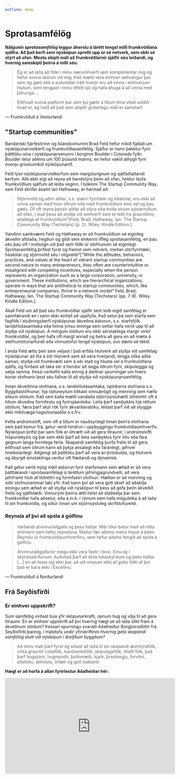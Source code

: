 ```yaml
---
outline: deep
---
```


# Sprotasamfélög

**Nálgunin *sprotasamfélög* leggur áherslu á lárétt tengsl milli frumkvöðlana sjálfra. Að það kerfi sem nýsköpun spretti upp úr sé netverk, sem ekki sé stýrt að ofan. Mestu skipti máli að frumkvöðlarnir sjálfir séu leiðandi, og hvernig samskipti þeirra á milli séu.**

> Ég er að leita að fólki í mínu nærumhverfi sem komplimentar mig og hefur svona skörun við mig. Það mætti vera einhver vettvangur þar sem ég gæti séð á auðveldan hátt hverjir eru að vinna í einhverjum hlutum, sem tengjast í mínu tilfelli sjó og hafa áhuga á að vinna með þörunga ...

> Eitthvað svona platform þar sem þú gætir á litlum tíma vitað soldið hvað er, ég held að það sem skiptir gríðarlegu máli er samstarf.

— Frumkvöðull á Vesturlandi

## "Startup communities"

Bandaríski fjárfestirinn og Íslandsvinurinn Brad Feld hefur mikið fjallað um nýsköpunarvistkerfi og frumkvöðlasamfélög. Sjálfur er hann þekktur fyrir þátttöku sína í nýsköpunarsenunni í borginni Boulder í Colorado fylki. Boulder telur aðeins um 100 þúsund manns, en hefur vakið athygli fyrir óvenju gróskumikið nýsköpunarlíf.

Feld lýsir nýsköpunarvistkerfum sem margslungnum og sjálfaðlaðandi kerfum. Alls ekki eigi að reyna að handstýra þeim að ofan, heldur leyfa frumkvöðlum sjálfum að leiða veginn. Í bókinni The Startup Community Way, sem Feld skrifar ásamt Ian Hathaway, er harmað að:

> Stjórnvöld og aðrir aðilar, s.s. stærri fyrirtæki og háskólar, eru ekki að vinna saman með hvor öðrum eða með frumkvöðlum eins vel og þau gætu. Of oft reyna þessir aðilar að stýra eða troða sínum sjónarmiðum að ofan, í stað þess að styðja við umhverfi sem er leitt frá grasrótinni, aðallega af frumkvöðlum^[Feld, Brad; Hathaway, Ian. The Startup Community Way (Techstars) (p. 2). Wiley. Kindle Edition.].

Vandinn samkvæmt Feld og Hathaway er að frumkvöðlum sé eiginleg ákveðin afstaða, hegðun og gildi sem einkenni lífleg sprotasamfélög, en þau séu þau oft í mótsögn við það sem fólki úr stofnunum sé eiginlegt. Sprotasamfélög þrífast fyrst og fremst sem netverk, meðan stórfyrirtæki, háskólar og stjórnvöld séu í stigveldi^["While the attitudes, behaviors, practices, and values at the heart of vibrant startup communities are second nature to many entrepreneurs, they often are counterintuitive or misaligned with competing incentives, especially when the person represents an organization such as a large corporation, university, or government. These institutions, which are hierarchical organizations, operate in ways that are antithetical to startup communities, which, like entrepreneurial companies, thrive in a network model" Feld, Brad; Hathaway, Ian. The Startup Community Way (Techstars) (pp. 7-8). Wiley. Kindle Edition.].

Ákall Feld um að það séu frumkvöðlar sjálfir sem leiði eigið samfélag er sannfærandi en í senn ekki einfalt að uppfylla. Það setur þá sem starfa sem fagfólk í stuðningskerfi nýsköpunar ákveðna áskorun, s.s. starfsfólk landshlutasamtaka eða hinna ýmsu eininga sem settar hafa verið upp til að styðja við nýsköpun. Á mörgum stöðum eru ekki sérstaklega margir virkir frumkvöðlar, og þeir hafa oft margt annað og betra að gera en að mæta á stefnumótunarfundi eða vinnustofur tengd nýsköpun, svo dæmi sé tekið.

Í anda Feld ættu þeir sem veljast í það erfiða hlutverk að styðja við samfélag nýsköpunar að líta á sitt hlutverk sem að vera hvetjandi, tengja ólíka aðila saman, styðja við frumkvæði sem á sér stað og hlusta vel á frumkvöðlana sjálfa, og forðast að taka sér á hendur að segja öðrum fyrir, skipuleggja og setja ramma. Þessi verkefni kalla einnig á áleitnar spurningar um hvers konar stofnanir best séu fallnar til að styðja við nýsköpunarsamfélög.

Innan ákveðinna stofnana, s.s. landshlutasamtaka, opinberra stofnana s.s. Byggðastofnunar, hjá ráðuneytum tíðkast vinnubrögð og menning sem hæfa slíkum stöðum. Það sem kalla mætti vandaða stjórnsýsluhætti útheimtir oft á tíðum ákveðna formfestu og fyrirsjáanleika. Leita þarf samþykkis hjá réttum stöðum, færa þarf skýr rök fyrir ákvarðanatöku, leitast þarf við að styggja ekki mikilvæga hagsmunaaðila o.s.frv.

Þetta andrúmsloft, sem oft á tíðum er nauðsynlegt innan þeirra stofnana sem það kemur frá, getur verið hindrun í uppbyggingu frumkvöðlaumhverfis. Nýsköpun þrífst þar sem fólk er óhrætt við að gera tilraunir, í andrúmslofti hispursleysis og þar sem ekki þarf að leita samþykkis fyrir öllu eða fara gegnum langa formlega ferla. Skapandi samfélög þurfa frelsi til að gera eitthvað sem öðrum kann að þykja ansalegt eða fáránlegt, jafnvel hneikslanlegt. Aðgengi að þátttöku þarf að vera án þröskulda, og hlutverk og ábyrgð einstaklinga verður oft flæðandi og dýnamísk.

Það getur verið mjög mikil áskorun fyrir starfsmann sem ætlað er að vera þátttakandi í sprotasamfélagi á láréttum jafningjagrundvelli, að vera jafnframt hluti af lóðréttri og formfastri stofnun. Hættan er að menning og siðir stofnunarinnar taki yfir. Það kann því að vera gott skref að aðskilja einingu sem ætlað er að styðja við nýsköpun til þess að gefa þeim ákveðið frelsi og sjálfstæði. Vinnurými þeirra ætti helst að staðsetja þar sem frumkvöðlar hafa aðsetur, eða a.m.k. í rýmum sem hafa möguleika á að laða til sín frumkvöðla, og síður innan um stjórnsýsluleg skrifstofuveldi.

### Reynsla af því að spóla á gólfinu

>Varðandi atvinnuráðgjafa og þess háttar. Mér líður betur með að hitta einhvern sem hefur reynsluna. Maður fær aðeins meira traust á þeim. Reynslu úr frumkvöðlaumhverfinu, sem hefur aðeins fengið að spóla á gólfinu.

>Atvinnuráðgjafarnir mega ekki vera fastir í boxi. Eins og í skýrsluskrifunum. Auðvitað þarf að skila lokaskýrslum og þess háttar [...] en að festa sig ekki þar, að við missum ekki af góðu fólki af því það er bara ekki í Excellinu.

— Frumkvöðull á Norðurlandi

## Frá Seyðisfirði

### Er einhver uppskrift?

Sum samfélög virðast búa yfir sköpunarkrafti, opnum hug og vilja til að gera tilraunir. En er einhver uppskrift að því hvernig hægt sé að laða slíkt fram á ákveðnum stöðum? Þessari spurningu svaraði Aðalheiður Borgþórsdóttir frá Seyðisfirði þannig, í málstofu undir yfirskriftinni *Hvernig geta skapandi samfélög stutt við nýsköpun í dreifðum byggðum?*

> Að mínu mati þarf fyrst og síðast að laða til sín skapandi ævintýrafólk, virka grasrót! Listafólk, handverksfólk, skipulagsfólk, tilíallt fólk, það þarf hugsjónir, hugmyndir, þolinmæði, kjark, þrautsegju, forvitni, aðstöðu, aktívista, örlæti og gott bakland.

**Hægt er að horfa á allan fyrirlestur Aðalheiðar hér:**

<iframe width="560" height="315" src="https://www.youtube.com/embed/ixrhqjZsldg?si=Qehcf_9CCXTpIvoF" title="YouTube video player" frameborder="0" allow="accelerometer; autoplay; clipboard-write; encrypted-media; gyroscope; picture-in-picture; web-share" allowfullscreen></iframe>